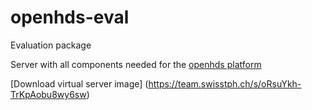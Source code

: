# openhds-eval
Evaluation package

Server with all components needed for the [openhds platform](https://github.com/SwissTPH/) 

[Download virtual server image] (https://team.swisstph.ch/s/oRsuYkh-TrKpAobu8wy6sw)
